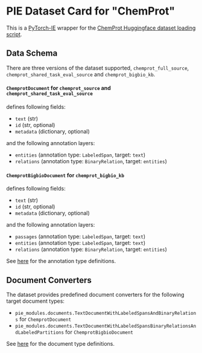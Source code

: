 # PIE Dataset Card for "ChemProt"

This is a [PyTorch-IE](https://github.com/ChristophAlt/pytorch-ie) wrapper for the
[ChemProt Huggingface dataset loading script](https://huggingface.co/datasets/bigbio/chemprot).

## Data Schema

There are three versions of the dataset supported, `chemprot_full_source`, `chemprot_shared_task_eval_source` and `chemprot_bigbio_kb`.

#### `ChemprotDocument` for `chemprot_source` and `chemprot_shared_task_eval_source`

defines following fields:

- `text` (str)
- `id` (str, optional)
- `metadata` (dictionary, optional)

and the following annotation layers:

- `entities` (annotation type: `LabeledSpan`, target: `text`)
- `relations` (annotation type: `BinaryRelation`, target: `entities`)


#### `ChemprotBigbioDocument` for `chemprot_bigbio_kb`

defines following fields:

- `text` (str)
- `id` (str, optional)
- `metadata` (dictionary, optional)

and the following annotation layers:

- `passages` (annotation type: `LabeledSpan`, target: `text`)
- `entities` (annotation type: `LabeledSpan`, target: `text`)
- `relations` (annotation type: `BinaryRelation`, target: `entities`)

See [here](https://github.com/ArneBinder/pie-modules/blob/main/src/pie_modules/annotations.py) for the annotation
type definitions.


## Document Converters

The dataset provides predefined document converters for the following target document types:

- `pie_modules.documents.TextDocumentWithLabeledSpansAndBinaryRelations` for `ChemprotDocument`
- `pie_modules.documents.TextDocumentWithLabeledSpansBinaryRelationsAndLabeledPartitions` for `ChemprotBigbioDocument`

See [here](https://github.com/ArneBinder/pie-modules/blob/main/src/pie_modules/documents.py) for the document type
definitions.
